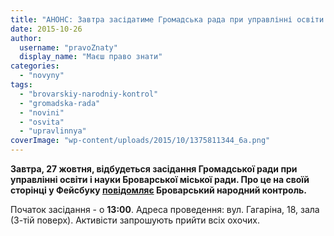```yaml
---
title: "АНОНС: Завтра засідатиме Громадська рада при управлінні освіти і науки у Броварах"
date: 2015-10-26
author: 
  username: "pravoZnaty"
  display_name: "Маєш право знати"
categories: 
  - "novyny"
tags: 
  - "brovarskiy-narodniy-kontrol"
  - "gromadska-rada"
  - "novini"
  - "osvita"
  - "upravlinnya"
coverImage: "wp-content/uploads/2015/10/1375811344_6a.png"
---
```


**Завтра, 27 жовтня, відбудеться засідання Громадської ради при управлінні освіти і науки Броварської міської ради. Про це на своїй сторінці у Фейсбуку [повідомляє](https://www.facebook.com/nk.mybrovary/photos/a.1637840299830711.1073741830.1406784556269621/1637840276497380/?ENGINE=3) Броварський народний контроль.**

Початок засідання - о **13:00**. Адреса проведення: вул. Гагаріна, 18, зала (3-тій поверх). Активісти запрошують прийти всіх охочих.
